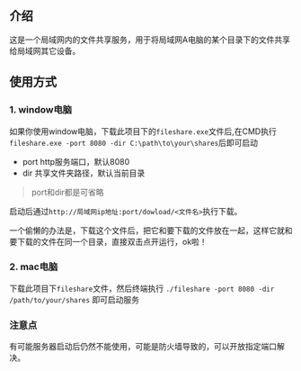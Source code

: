 ## 介绍
这是一个局域网内的文件共享服务，用于将局域网A电脑的某个目录下的文件共享给局域网其它设备。

## 使用方式

### 1. window电脑
如果你使用window电脑，下载此项目下的`fileshare.exe`文件后,在CMD执行
`fileshare.exe -port 8080 -dir C:\path\to\your\shares`后即可启动
- port http服务端口，默认8080
- dir 共享文件夹路径，默认当前目录
> port和dir都是可省略

启动后通过`http://局域网ip地址:port/dowload/<文件名>`执行下载。

一个偷懒的办法是，下载这个文件后，把它和要下载的文件放在一起，这样它就和要下载的文件在同一个目录，直接双击点开运行，ok啦！

### 2. mac电脑
下载此项目下`fileshare`文件，然后终端执行
`./fileshare -port 8080 -dir /path/to/your/shares` 即可启动服务

### 注意点
有可能服务器启动后仍然不能使用，可能是防火墙导致的，可以开放指定端口解决。




